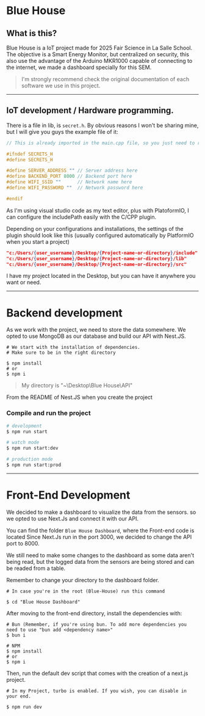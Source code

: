 # Blue House

## What is this?

Blue House is a IoT project made for 2025 Fair Science in La Salle School. The objective is a Smart Energy Monitor, but centralized on security, this also use the advantage of the Arduino MKR1000 capable of connecting to the internet, we made a dashboard specially for this SEM.

> I'm strongly recommend check the original documentation of each software we use in this project.

---

## IoT development / Hardware programming.

There is a file in lib, is `secret.h`. By obvious reasons I won't be sharing mine, but I will give you guys the example file of it:

```h
// This is already imported in the main.cpp file, so you just need to redefine the variables in the file you guys created.

#ifndef SECRETS_H
#define SECRETS_H

#define SERVER_ADDRESS "" // Server address here
#define BACKEND_PORT 8000 // Backend port here
#define WIFI_SSID ""      // Network name here
#define WIFI_PASSWORD ""  // Network password here

#endif
```

As I'm using visual studio code as my text editor, plus with PlatoformIO, I can configure the includePath easily with the C/CPP plugin. 

Depending on your configurations and installations, the settings of the plugin should look like this (usually configured automatically by PlatformIO when you start a project)

```json
"c:/Users/{user_username}/Desktop/{Project-name-or-directory}/include"
"c:/Users/{user_username}/Desktop/{Project-name-or-directory}/lib"
"c:/Users/{user_username}/Desktop/{Project-name-or-directory}/src"
```

I have my project located in the Desktop, but you can have it anywhere you want or need.

---

# Backend development

As we work with the project, we need to store the data somewhere. We opted to use MongoDB as our database and build our API with Nest.JS.

```shell
# We start with the installation of dependencies.
# Make sure to be in the right directory

$ npm install
# or
$ npm i
```
> My directory is "~\Desktop\Blue House\API"

From the README of Nest.JS when you create the project

### Compile and run the project

```bash
# development
$ npm run start

# watch mode
$ npm run start:dev

# production mode
$ npm run start:prod
```

---

# Front-End Development

We decided to make a dashboard to visualize the data from the sensors. so we opted to use Next.Js and connect it with our API.

You can find the folder `Blue House Dashboard`, where the Front-end code is located
Since Next.Js run in the port 3000, we decided to change the API port to 8000.

We still need to make some changes to the dashboard as some data aren't being read, but the logged data from the sensors are being stored and can be readed from a table.

Remember to change your directory to the dashboard folder.

```shell
# In case you're in the root (Blue-House) run this command

$ cd "Blue House Dashboard"
```

After moving to the front-end directory, install the dependencies with:

```shell
# Bun (Remember, if you're using bun. To add more dependencies you need to use "bun add <dependency name>"
$ bun i

# NPM
$ npm install
# or
$ npm i
```

Then, run the default dev script that comes with the creation of a next.js project.

```shell
# In my Project, turbo is enabled. If you wish, you can disable in your end.

$ npm run dev
```
